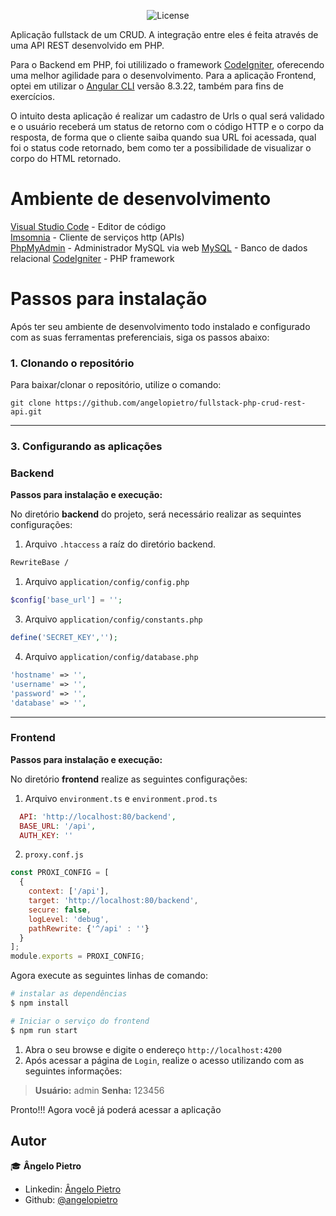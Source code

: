 
<p align="center">
  <img alt="License" src="https://img.shields.io/badge/license-MIT-%2304D361">
</p>


Aplicação fullstack de um CRUD. A integração entre eles é feita através de uma API REST desenvolvido em PHP. 

Para o Backend em PHP, foi utililizado o framework [CodeIgniter](https://codeigniter.com/), oferecendo uma melhor agilidade para o desenvolvimento. Para a aplicação Frontend, optei em utilizar o  [Angular CLI](https://github.com/angular/angular-cli) versão 8.3.22, também para fins de exercícios.

O intuito desta aplicação é realizar um cadastro de Urls o qual será validado e o usuário receberá um status de retorno com o código HTTP e o corpo da resposta, de forma que o cliente saiba quando sua URL foi acessada, qual foi o status code retornado, bem como ter a possibilidade de visualizar o corpo do HTML retornado.
 
# Ambiente de desenvolvimento

[Visual Studio Code](https://code.visualstudio.com/) - Editor de código  
[Imsomnia](https://insomnia.rest/) - Cliente de serviços http (APIs)  
[PhpMyAdmin](https://www.phpmyadmin.net/) - Administrador MySQL via web
[MySQL](https://www.mysql.com/  ) - Banco de dados relacional
[CodeIgniter](https://codeigniter.com/) - PHP framework
 

# Passos para instalação

Após ter seu ambiente de desenvolvimento todo instalado e configurado com as suas ferramentas preferenciais, siga os passos abaixo:
 

### 1. Clonando o repositório

Para baixar/clonar o repositório, utilize o comando:

```git
git clone https://github.com/angelopietro/fullstack-php-crud-rest-api.git
```
---

### 3. Configurando as aplicações

### Backend

**Passos para instalação e execução:**

No diretório **backend** do projeto, será necessário realizar as sequintes configurações:


1. Arquivo `.htaccess` a raíz do diretório backend.
```sh
RewriteBase /
```

1. Arquivo `application/config/config.php` 
```php
$config['base_url'] = '';
```

3. Arquivo `application/config/constants.php`
```php
define('SECRET_KEY','');
```
4. Arquivo `application/config/database.php`
```php
'hostname' => '',
'username' => '',
'password' => '',
'database' => '',
```
 
---

### Frontend 

**Passos para instalação e execução:**

No diretório **frontend** realize as seguintes configurações:


1. Arquivo `environment.ts` e `environment.prod.ts` 

```php
  API: 'http://localhost:80/backend',
  BASE_URL: '/api',
  AUTH_KEY: ''
```

2. `proxy.conf.js`

```js
const PROXI_CONFIG = [
  {
    context: ['/api'],
    target: 'http://localhost:80/backend',
    secure: false,
    logLevel: 'debug',
    pathRewrite: {'^/api' : ''}
  }
];
module.exports = PROXI_CONFIG;
```

Agora execute as seguintes linhas de comando:

```bash
# instalar as dependências
$ npm install

# Iniciar o serviço do frontend
$ npm run start
```


1. Abra o seu browse e digite o endereço `http://localhost:4200`
2. Após acessar a página de `Login`, realize o acesso utilizando com as seguintes informações:

> **Usuário:** admin
> **Senha:** 123456

Pronto!!! Agora você já poderá acessar a aplicação 

## Autor

:mortar_board: **Ângelo Pietro**

- Linkedin: [Ângelo Pietro](https://www.linkedin.com/in/angelopietro/)
- Github: [@angelopietro](https://github.com/angelopietro)